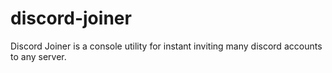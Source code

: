 # discord-joiner

Discord Joiner is a console utility for instant inviting many discord accounts to any server.